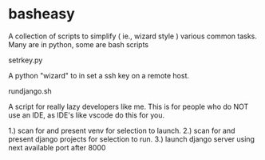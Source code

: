 # basheasy
A collection of scripts to simplify ( ie., wizard style ) various common tasks.
Many are in python, some are bash scripts

setrkey.py

A python "wizard" to in set a ssh key on a remote host.

rundjango.sh

A script for really lazy developers like me. This is for people who do NOT
use an IDE, as IDE's like vscode do this for you.

1.) scan for and present venv for selection to launch.
2.) scan for and present django projects for selection to run.
3.) launch django server using next available port after 8000

